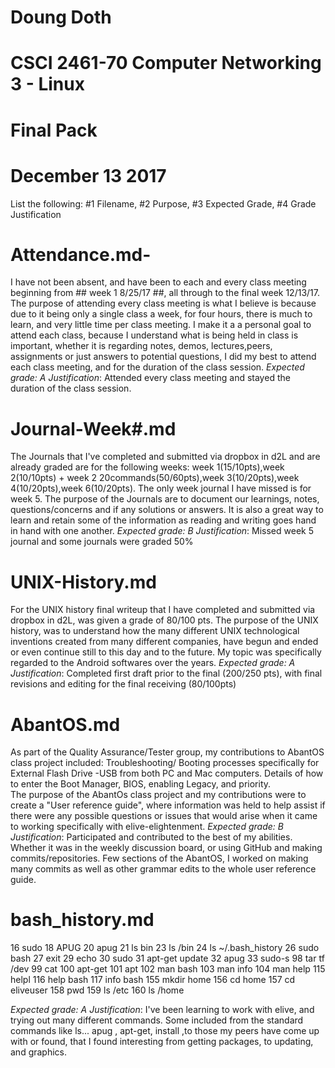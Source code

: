 # Doung Doth # 
# CSCI 2461-70 Computer Networking 3 - Linux  #
# Final Pack #
# December 13 2017 #
 
List the following: #1 Filename, #2 Purpose, #3 Expected Grade, #4 Grade Justification


# Attendance.md-
I have not been absent, and have been to each and every class meeting beginning from ## week 1 8/25/17 ##, all through to the final week 12/13/17. 
The purpose of attending every class meeting is what I believe is because due to it being only a single class a week, for four hours, there is much to learn, and very little time per class meeting. I make it a a personal goal to attend each class, because I understand what is being held in class is important, whether it is regarding notes, demos, lectures,peers, assignments or just answers to potential questions, I did my best to attend each class meeting, and for the duration of the class session.
_Expected grade: A
Justification_: Attended every class meeting and stayed the duration of the class session.


# Journal-Week#.md
The Journals that I've completed and submitted via dropbox in d2L and are already graded are for the following weeks: week 1(15/10pts),week 2(10/10pts) + week 2 20commands(50/60pts),week 3(10/20pts),week 4(10/20pts),week 6(10/20pts). 
The only week journal I have missed is for week 5. 
The purpose of the Journals are to document our learnings, notes, questions/concerns and if any solutions or answers. It is also a great way to learn and retain some of the information as reading and writing goes hand in hand with one another.
_Expected grade: B
Justification_: Missed week 5 journal and some journals were graded 50%


# UNIX-History.md
For the UNIX history final writeup that I have completed and submitted via dropbox in d2L, was given a grade of 80/100 pts. 
The purpose of the UNIX history, was to understand how the many different UNIX technological inventions created from many different companies, have begun and ended or even continue still to this day and to the future. My topic was specifically regarded to the Android softwares over the years.
_Expected grade: A
Justification_: Completed first draft prior to the final (200/250 pts), with final revisions and editing for the final receiving (80/100pts)


# AbantOS.md
As part of the Quality Assurance/Tester group, my contributions to AbantOS class project included: Troubleshooting/ Booting processes specifically for External Flash Drive -USB from both PC and Mac computers. Details of how to enter the Boot Manager, BIOS, enabling Legacy, and priority.  
The purpose of the AbantOs class project and my contributions were to create a "User reference guide", where information was held to help assist if there were any possible questions or issues that would arise when it came to working specifically with elive-elightenment.
_Expected grade: B
Justification_: Participated and contributed to the best of my abilities. Whether it was in the weekly discussion board, or using GitHub and making commits/repositories. Few sections of the AbantOS, I worked on making many commits as well as other grammar edits to the whole user reference guide.

# bash_history.md


   16  sudo
   18  APUG
   20  apug
   21  ls bin
   23  ls /bin
   24  ls ~/.bash_history
   26  sudo bash
   27  exit
   29  echo
   30  sudo
   31  apt-get update
   32  apug
   33  sudo-s
   98  tar tf /dev
   99  cat
  100  apt-get
  101  apt
  102  man bash
  103  man info
  104  man help
  115  helpl
  116  help bash
  117  info bash
  155  mkdir home
  156  cd home
  157  cd eliveuser
  158  pwd
  159  ls /etc
  160  ls /home

_Expected grade: A
Justification_: I've been learning to work with elive, and trying out many different commands. Some included from the standard commands like ls... apug , apt-get, install ,to those my peers have come up with or found, that I found interesting from getting packages, to updating, and graphics.



